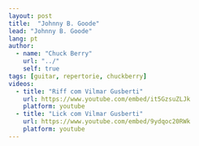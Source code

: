 ```yaml
---
layout: post
title:  "Johnny B. Goode"
lead: "Johnny B. Goode"
lang: pt
author:
  - name: "Chuck Berry"
    url: "../"
    self: true
tags: [guitar, repertorie, chuckberry]
videos:
  - title: "Riff com Vilmar Gusberti"
    url: https://www.youtube.com/embed/it5GzsuZLJk
    platform: youtube
  - title: "Lick com Vilmar Gusberti"
    url: https://www.youtube.com/embed/9ydqoc20RWk
    platform: youtube
---
```

